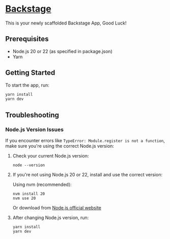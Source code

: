 # [Backstage](https://backstage.io)

This is your newly scaffolded Backstage App, Good Luck!

## Prerequisites

- Node.js 20 or 22 (as specified in package.json)
- Yarn

## Getting Started

To start the app, run:

```sh
yarn install
yarn dev
```

## Troubleshooting

### Node.js Version Issues

If you encounter errors like `TypeError: Module.register is not a function`, make sure you're using the correct Node.js version:

1. Check your current Node.js version:
   ```
   node --version
   ```

2. If you're not using Node.js 20 or 22, install and use the correct version:
   
   Using nvm (recommended):
   ```
   nvm install 20
   nvm use 20
   ```
   
   Or download from [Node.js official website](https://nodejs.org/)

3. After changing Node.js version, run:
   ```
   yarn install
   yarn dev
   ```

